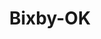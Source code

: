 ---
title: Bixby-OK
slug: bixby-ok
f_state:
- cms/state/oklahoma.md
f_locations:
- cms/payday-loan/financial-equipment-co-18022.md
- cms/payday-loan/financial-equipment-company-18025.md
- cms/payday-loan/k-bar-b-cash-for-checks-pawn-19933.md
- cms/payday-loan/lendnation-20353.md
updated-on: '2024-05-30T13:41:28.615Z'
created-on: '2024-05-30T13:41:28.615Z'
published-on: '2024-05-30T13:54:32.469Z'
f_city: Bixby
layout: '[city].html'
tags: city
---